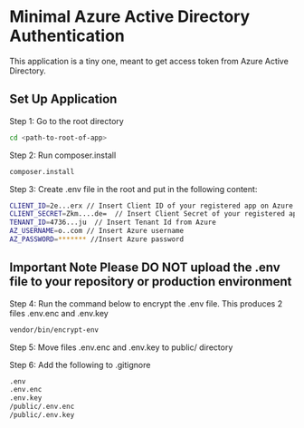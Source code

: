 # Minimal Azure Active Directory Authentication

This application is a tiny one, meant to get access token from Azure Active Directory.

## Set Up Application

Step 1:
Go to the root directory 

```bash
cd <path-to-root-of-app>
```

Step 2:
Run composer.install

```bash
composer.install
```

Step 3:
Create .env file in the root and put in the following content:

```bash
CLIENT_ID=2e...erx // Insert Client ID of your registered app on Azure
CLIENT_SECRET=Zkm....de=  // Insert Client Secret of your registered app on Azure
TENANT_ID=4736...ju  // Insert Tenant Id from Azure
AZ_USERNAME=o..com // Insert Azure username
AZ_PASSWORD=******* //Insert Azure password
```
## **Important Note** Please DO NOT upload the .env file to your repository or production environment


Step 4:
Run the command below to encrypt the .env file.
This produces 2 files .env.enc and .env.key

```bash
vendor/bin/encrypt-env
```

Step 5:
Move files .env.enc and .env.key to public/ directory

Step 6:
Add the following to .gitignore

```bash
.env
.env.enc
.env.key
/public/.env.enc
/public/.env.key
```